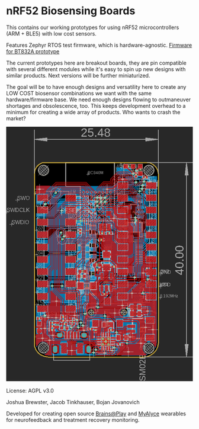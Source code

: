 # nRF52 Biosensing Boards

This contains our working prototypes for using nRF52 microcontrollers (ARM + BLE5) with low cost sensors. 

Features Zephyr RTOS test firmware, which is hardware-agnostic. [Firmware for BT832A prototype](https://github.com/moothyknight/BT832_Zephyr)

The current prototypes here are breakout boards, they are pin compatible with several different modules while it's easy to spin up new designs with similar products. Next versions will be further miniaturized.

The goal will be to have enough designs and versatility here to create any LOW COST biosensor combinations we want with the same hardware/firmware base. We need enough designs flowing to outmaneuver shortages and obsolescence, too. This keeps development overhead to a minimum for creating a wide array of products. Who wants to crash the market?

![breakout](Capture.PNG)

License: AGPL v3.0

Joshua Brewster, Jacob Tinkhauser, Bojan Jovanovich

Developed for creating open source [Brains@Play](https://brainsatplay.com) and [MyAlyce](https://myalyce.com) wearables for neurofeedback and treatment recovery monitoring.
